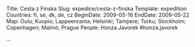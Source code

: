 Title: Cesta z Finska
Slug: expedice/cesta-z-finska
Template: expedition
Countries: fi, se, dk, de, cz
BeginDate: 2009-05-16
EndDate: 2009-05-22
Map: Oulu; Kuopio; Lappeenranta; Helsinki; Tampere; Turku; Stockholm; Copenhagen; Malmö; Prague
People: Honza Javorek #honza.javorek

...